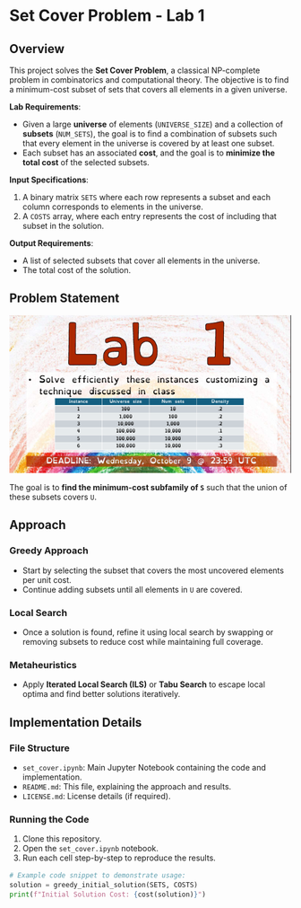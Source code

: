 # Set Cover Problem - Lab 1

## Overview

This project solves the **Set Cover Problem**, a classical NP-complete problem in combinatorics and computational theory. The objective is to find a minimum-cost subset of sets that covers all elements in a given universe.

**Lab Requirements**:  
- Given a large **universe** of elements (`UNIVERSE_SIZE`) and a collection of **subsets** (`NUM_SETS`), the goal is to find a combination of subsets such that every element in the universe is covered by at least one subset.
- Each subset has an associated **cost**, and the goal is to **minimize the total cost** of the selected subsets.

**Input Specifications**:  
1. A binary matrix `SETS` where each row represents a subset and each column corresponds to elements in the universe.  
2. A `COSTS` array, where each entry represents the cost of including that subset in the solution.  

**Output Requirements**:  
- A list of selected subsets that cover all elements in the universe.
- The total cost of the solution.

## Problem Statement

![alt text](image.png)

The goal is to **find the minimum-cost subfamily of `S`** such that the union of these subsets covers `U`.

## Approach

### Greedy Approach
- Start by selecting the subset that covers the most uncovered elements per unit cost.
- Continue adding subsets until all elements in `U` are covered.

### Local Search
- Once a solution is found, refine it using local search by swapping or removing subsets to reduce cost while maintaining full coverage.

### Metaheuristics
- Apply **Iterated Local Search (ILS)** or **Tabu Search** to escape local optima and find better solutions iteratively.

## Implementation Details

### File Structure
- `set_cover.ipynb`: Main Jupyter Notebook containing the code and implementation.
- `README.md`: This file, explaining the approach and results.
- `LICENSE.md`: License details (if required).

### Running the Code
1. Clone this repository.
2. Open the `set_cover.ipynb` notebook.
3. Run each cell step-by-step to reproduce the results.

```python
# Example code snippet to demonstrate usage:
solution = greedy_initial_solution(SETS, COSTS)
print(f"Initial Solution Cost: {cost(solution)}")
